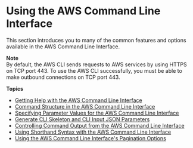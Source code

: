 # Using the AWS Command Line Interface<a name="cli-chap-using"></a>

This section introduces you to many of the common features and options available in the AWS Command Line Interface\.

**Note**  
By default, the AWS CLI sends requests to AWS services by using HTTPS on TCP port 443\. To use the AWS CLI successfully, you must be able to make outbound connections on TCP port 443\.

**Topics**
+ [Getting Help with the AWS Command Line Interface](cli-usage-help.md)
+ [Command Structure in the AWS Command Line Interface](cli-usage-commandstructure.md)
+ [Specifying Parameter Values for the AWS Command Line Interface](cli-usage-parameters.md)
+ [Generate CLI Skeleton and CLI Input JSON Parameters](cli-usage-skeleton.md)
+ [Controlling Command Output from the AWS Command Line Interface](cli-usage-output.md)
+ [Using Shorthand Syntax with the AWS Command Line Interface](cli-usage-shorthand.md)
+ [Using the AWS Command Line Interface's Pagination Options](cli-usage-pagination.md)